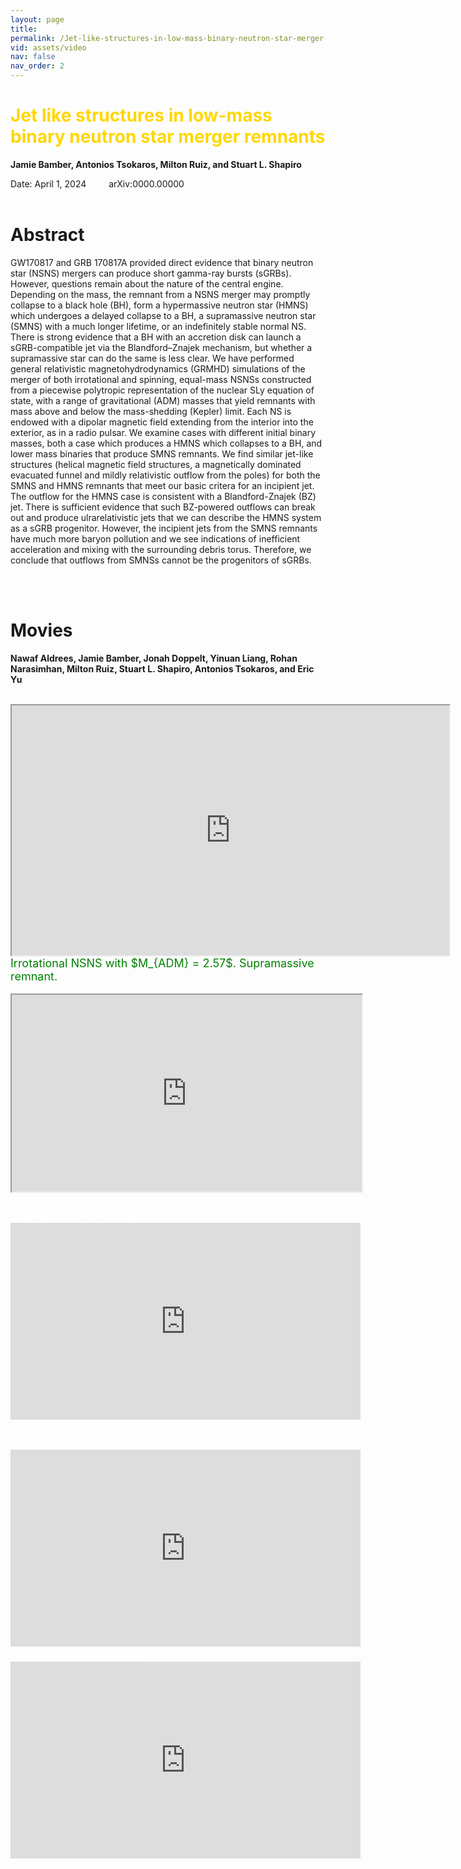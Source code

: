 ```yaml
---
layout: page
title: 
permalink: /Jet-like-structures-in-low-mass-binary-neutron-star-merger-remnants/
vid: assets/video
nav: false
nav_order: 2
---
```



# <font color="gold"> Jet like structures in low-mass binary neutron star merger remnants </font>
**Jamie Bamber, Antonios Tsokaros, Milton Ruiz, and Stuart L. Shapiro**

<!---
**Jamie Bamber,**<sup>1</sup> **Antonios Tsokaros,**<sup>1,2,3</sup> **Milton Ruiz,**<sup>4</sup> **and Stuart L. Shapiro**<sup>1,5</sup>

<sup>1</sup>*Department of Physics, University of Illinois at Urbana-Champaign, Urbana, IL 61801, USA*

<sup>2</sup>*National Center for Supercomputing Applications, University of Illinois at Urbana-Champaign, Urbana, IL 61801, USA*

<sup>3</sup>*Research Center for Astronomy and Applied Mathematics, Academy of Athens, Athens 11527, Greece*

<sup>4</sup>*Departament d’Astronomia i Astrofı́sica, Universitat de València, C/ Dr Moliner 50, 46100, Burjassot (València), Spain*

<sup>5</sup>*Department of Astronomy & NCSA, University of Illinois at Urbana-Champaign, Urbana, IL 61801, USA*
--->


Date: April 1, 2024   &emsp;&emsp; arXiv:0000.00000
<br/><br/>

# Abstract 
GW170817 and GRB 170817A provided direct evidence that binary neutron star (NSNS) mergers
can produce short gamma-ray bursts (sGRBs). However, questions remain about the nature of the
central engine. Depending on the mass, the remnant from a NSNS merger may promptly collapse to
a black hole (BH), form a hypermassive neutron star (HMNS) which undergoes a delayed collapse
to a BH, a supramassive neutron star (SMNS) with a much longer lifetime, or an indefinitely stable
normal NS. There is strong evidence that a BH with an accretion disk can launch a sGRB-compatible
jet via the Blandford–Znajek mechanism, but whether a supramassive star can do the same is less
clear. We have performed general relativistic magnetohydrodynamics (GRMHD) simulations of the
merger of both irrotational and spinning, equal-mass NSNSs constructed from a piecewise polytropic
representation of the nuclear SLy equation of state, with a range of gravitational (ADM) masses that
yield remnants with mass above and below the mass-shedding (Kepler) limit. Each NS is endowed
with a dipolar magnetic field extending from the interior into the exterior, as in a radio pulsar.
We examine cases with different initial binary masses, both a case which produces a HMNS which
collapses to a BH, and lower mass binaries that produce SMNS remnants. We find similar jet-like
structures (helical magnetic field structures, a magnetically dominated evacuated funnel and mildly
relativistic outflow from the poles) for both the SMNS and HMNS remnants that meet our basic
critera for an incipient jet. The outflow for the HMNS case is consistent with a Blandford-Znajek
(BZ) jet. There is sufficient evidence that such BZ-powered outflows can break out and produce
ulrarelativistic jets that we can describe the HMNS system as a sGRB progenitor. However, the
incipient jets from the SMNS remnants have much more baryon pollution and we see indications of
inefficient acceleration and mixing with the surrounding debris torus. Therefore, we conclude that
outflows from SMNSs cannot be the progenitors of sGRBs.

<br/><br/>
# Movies
**Nawaf Aldrees, Jamie Bamber, Jonah Doppelt, Yinuan Liang, Rohan Narasimhan, Milton Ruiz, Stuart L. Shapiro, Antonios Tsokaros, and Eric Yu**
<br/><br/>


<div class="row mt-3">
    <div class="col-sm mt-3 mt-md-0">
       <iframe width="700" height="400" src="https://youtu.be/cH_IqdknPzk" frameborder="1" allowfullscreen></iframe>
    </div>
</div>
<div class="caption" style="font-size: 18px; font-style: normal; color: rgb(0, 128, 0);">
    Irrotational NSNS with $M_{ADM} = 2.57$. Supramassive remnant.
</div>
<br/>

<div class="row mt-3">
    <div class="col-sm mt-3 mt-md-0">
       <iframe width="560" height="315" src="https://youtu.be/l_v_j8fcjXg" frameborder="1" allowfullscreen></iframe>
    </div>
</div>
<div class="caption" style="font-size: 20px; font-style: normal; color: rgb(255, 255, 255);">
    Irrotational NSNS with $M_{ADM} = 2.57$. Supramassive remnant.
</div>


<div class="row mt-3">
    <div class="col-sm mt-3 mt-md-0"> 
       <iframe width="560" height="315" src="https://youtu.be/AyipGh3IC58" frameborder="0" allowfullscreen></iframe>
    </div>
</div>
<div class="caption" style="font-size: 20px; font-style: italic; color: rgb(255, 255, 255);">
    Irrotational NSNS with $M_{ADM} = 2.54$. Supramassive remnant.
</div>



<div class="row mt-3">
    <div class="col-sm mt-3 mt-md-0"> 
       <iframe width="560" height="315" src="https://youtu.be/c8xBT88prSk" frameborder="0" allowfullscreen></iframe>
    </div>
</div>
<div class="caption" style="font-size: 20px; font-style: italic; color: rgb(255, 255, 255);">
    irrotational Case: 2.40 
</div>


<div class="row mt-3">
    <div class="col-sm mt-3 mt-md-0">
       <iframe width="560" height="315" src="https://youtu.be/KSCayGd97eY" frameborder="0" allowfullscreen></iframe>
    </div>
</div>






